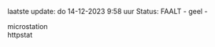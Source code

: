 laatste update: 
do 14-12-2023  9:58   uur 
Status: FAALT - geel - 
<div class="service Y">microstation</div><div class="service G">httpstat</div>
